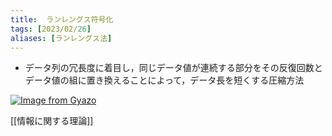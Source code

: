 ```yaml
---
title:  ランレングス符号化
tags: [2023/02/26]
aliases: [ランレングス法]
---
```


- データ列の冗長度に着目し，同じデータ値が連続する部分をその反復回数とデータ値の組に置き換えることによって，データ長を短くする圧縮方法

[![Image from Gyazo](https://i.gyazo.com/493bb5b07cd9a4ebef12d7b5febc9ad0.png)](https://gyazo.com/493bb5b07cd9a4ebef12d7b5febc9ad0)

[[情報に関する理論]]
